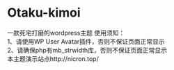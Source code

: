 # Otaku-kimoi
一款死宅打磨的wordpress主题
使用须知：  
1、请使用WP User Avatar插件，否则不保证页面正常显示  
2、请确保php有mb_strwidth库，否则不保证页面正常显示  
本主题演示站点http://nicron.top/
